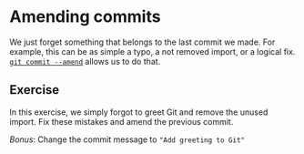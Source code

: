 # Amending commits

We just forget something that belongs to the last commit we made. For example, this can be as simple a typo, a not
removed import, or a logical fix.
[`git commit --amend`](https://git-scm.com/docs/git-commit#Documentation/git-commit.txt---amend) allows us to do that.

## Exercise

In this exercise, we simply forgot to greet Git and remove the unused import. Fix these mistakes and amend the previous
commit.

_Bonus_: Change the commit message to `"Add greeting to Git"`